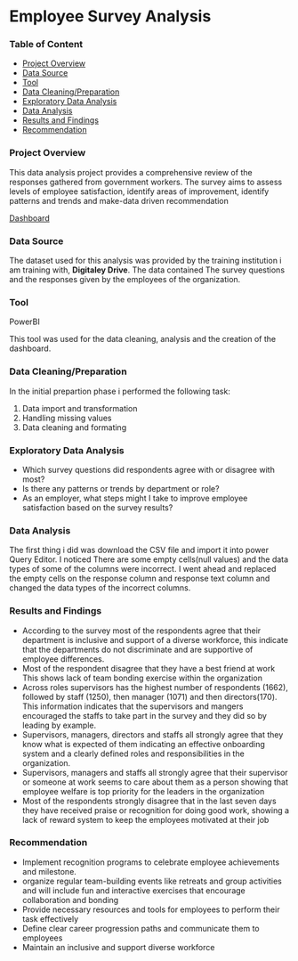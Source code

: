 # Employee Survey Analysis

### Table of Content
- [Project Overview](#project-overview)
- [Data Source](#data-source)
- [Tool](#tool)
- [Data Cleaning/Preparation](#data-cleaning/preparation)
- [Exploratory Data Analysis](#exploratory-Data-Analysis)
- [Data Analysis](#data-analysis)
- [Results and Findings](#Results-and-Findings)
- [Recommendation](#recommendation)

### Project Overview

This data analysis project provides a comprehensive review of the responses gathered from government workers. The survey aims to assess levels of employee satisfaction, identify areas of improvement, identify patterns and trends and make-data driven recommendation

[Dashboard](https://github.com/user-attachments/assets/75a0076b-998e-44b4-9e19-7b4ea3455bd1)

### Data Source

The dataset used for this analysis was provided by the training institution i am training with, **Digitaley Drive**. The data contained The survey questions and the responses given by the employees of the organization. 

### Tool

PowerBI 

This tool was used for the data cleaning, analysis and the creation of the dashboard.

### Data Cleaning/Preparation 

In the initial prepartion phase i performed the following task:
1. Data import and transformation
2. Handling missing values
3. Data cleaning and formating

### Exploratory Data Analysis

- Which survey questions did respondents agree with or disagree with most?
- Is there any patterns or trends by department or role?
- As an employer, what steps might I take to improve employee satisfaction based on the survey
results?

### Data Analysis

The first thing i did was download the CSV file and import it into power Query Editor. I noticed There are some empty cells(null values) and the data types of some of the columns were incorrect. I went ahead and  replaced the  empty cells on the response column and response text column and changed the data types of the incorrect columns.

### Results and Findings

- According to the survey most of the  respondents  agree  that their department is inclusive and support of a diverse workforce, this indicate that the departments do not discriminate and are supportive of employee differences.
- Most of the  respondent disagree that they have a best friend at work This shows lack of team bonding exercise within the organization
- Across roles supervisors has the highest number of respondents (1662), followed by  staff (1250), then manager (1071) and then directors(170). This information indicates that the supervisors and mangers encouraged the staffs to take part in the survey and they did so by leading by example.
- Supervisors, managers, directors and staffs all strongly agree that they know what is expected of them indicating an effective onboarding system and a clearly defined roles and responsibilities in the organization.
- Supervisors, managers and staffs all strongly agree that their supervisor or someone at work seems to care about them as a person showing that employee welfare is top priority for the leaders in the organization
- Most of the respondents strongly disagree that in the last seven days they have received praise or recognition for doing good work, showing a lack of reward system to keep the employees motivated at their job

### Recommendation

- Implement recognition programs to celebrate employee achievements and milestone.
- organize regular team-building events like retreats and group activities and will include fun and interactive exercises that encourage collaboration and bonding
- Provide necessary resources and tools for employees to perform their task effectively
- Define clear career progression paths and communicate them to employees
- Maintain an inclusive and support diverse workforce


